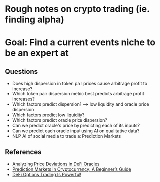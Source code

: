 # Rough notes on crypto trading (ie. finding alpha)

# Goal: Find a current events niche to be an expert at

## Questions

- Does high dispersion in token pair prices cause arbitrage profit to increase?
- Which token pair dispersion metric best predicts arbitrage profit increases?
- Which factors predict dispersion? --> low liquidity and oracle price dispersion
- Which factors predict low liquidity?
- Which factors predict oracle price dispersion? 
- Can we predict oracle's price by predicting each of its inputs?
- Can we predict each oracle input using AI on qualitative data?
- NLP AI of social media to trade at Prediction Markets

## References

- [Analyzing Price Deviations in DeFi Oracles](https://dl.acm.org/doi/abs/10.1007/978-3-031-20974-1_17)
- [Prediction Markets in Cryptocurrency: A Beginner’s Guide](https://medium.com/geekculture/prediction-markets-in-cryptocurrency-a-beginners-guide-f113a0c824f7)
- [DeFi Options Trading Is Powerful!](https://twitter.com/Panoptic_xyz/status/1628530117118169088)
